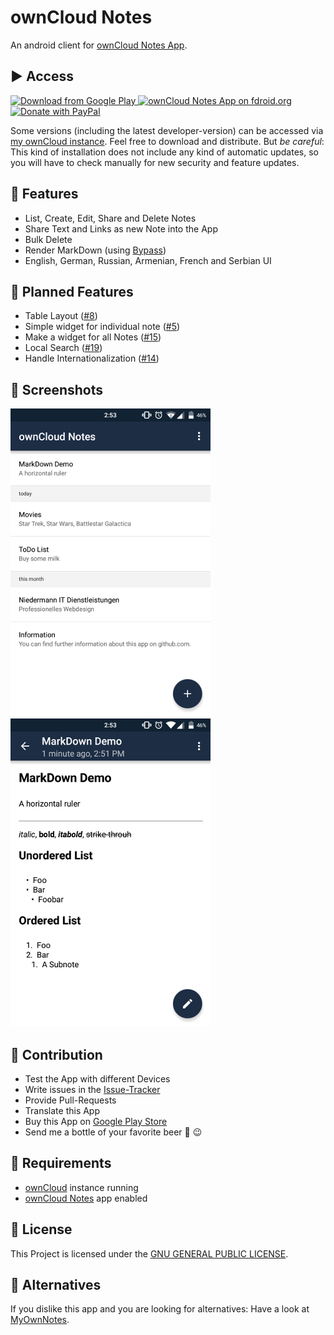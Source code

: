# ownCloud Notes
An android client for [ownCloud Notes App](https://github.com/owncloud/notes/).

## :arrow_forward: Access

<a href="https://play.google.com/store/apps/details?id=it.niedermann.owncloud.notes">
  <img src="http://www.android.com/images/brand/android_app_on_play_large.png" alt="Download from Google Play" />
</a>
<a href="https://f-droid.org/repository/browse/?fdid=it.niedermann.owncloud.notes">
  <img src="https://camo.githubusercontent.com/7df0eafa4433fa4919a56f87c3d99cf81b68d01c/68747470733a2f2f662d64726f69642e6f72672f77696b692f696d616765732f632f63342f462d44726f69642d627574746f6e5f617661696c61626c652d6f6e2e706e67" alt="ownCloud Notes App on fdroid.org" />
</a>
<a href="https://www.paypal.com/cgi-bin/webscr?cmd=_s-xclick&hosted_button_id=K7HVLE6J7SXXA">
  <img src="https://raw.githubusercontent.com/stefan-niedermann/paypal-donate-button/master/paypal-donate-button.png" alt="Donate with PayPal" />
</a>

Some versions (including the latest developer-version) can be accessed via [my ownCloud instance](http://owncloud.niedermann.it/index.php/s/BOM5V1VZwscFk1k). Feel free to download and distribute. But *be careful*: This kind of installation does not include any kind of automatic updates, so you will have to check manually for new security and feature updates.

## :rocket: Features
* List, Create, Edit, Share and Delete Notes
* Share Text and Links as new Note into the App
* Bulk Delete
* Render MarkDown (using [Bypass](https://github.com/Uncodin/bypass))
* English, German, Russian, Armenian, French and Serbian UI

## :checkered_flag: Planned Features
* Table Layout ([#8](https://github.com/stefan-niedermann/OwnCloud-Notes/issues/8))
* Simple widget for individual note ([#5](https://github.com/stefan-niedermann/OwnCloud-Notes/issues/5))
* Make a widget for all Notes ([#15](https://github.com/stefan-niedermann/OwnCloud-Notes/issues/15))
* Local Search ([#19](https://github.com/stefan-niedermann/OwnCloud-Notes/issues/19))
* Handle Internationalization ([#14](https://github.com/stefan-niedermann/OwnCloud-Notes/issues/14))

## :eyes: Screenshots
![Demo 1](/demo-1.png)
![Demo 2](/demo-2.png)

## :wrench: Contribution
* Test the App with different Devices
* Write issues in the [Issue-Tracker](https://github.com/stefan-niedermann/OwnCloud-Notes/issues)
* Provide Pull-Requests
* Translate this App
* Buy this App on [Google Play Store](https://play.google.com/store/apps/details?id=it.niedermann.owncloud.notes)
* Send me a bottle of your favorite beer :beers: :wink:

## :link: Requirements
* [ownCloud](https://github.com/owncloud/) instance running
* [ownCloud Notes](https://github.com/owncloud/notes) app enabled

## :notebook: License
This Project is licensed under the [GNU GENERAL PUBLIC LICENSE](/LICENSE).

## :twisted_rightwards_arrows: Alternatives
If you dislike this app and you are looking for alternatives: Have a look at [MyOwnNotes](https://github.com/aykit/MyOwnNotes).

